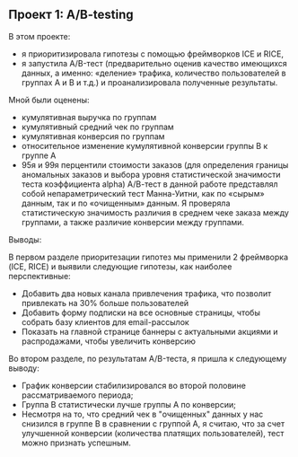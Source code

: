 ## Проект 1: A/B-testing

В этом проекте:
* я приоритизировала гипотезы с помощью фреймворков ICE и RICE,
* я запустила A/B-тест (предварительно оценив качество имеющихся данных, а именно: «деление» трафика, количество пользователей в группах A и В и т.д.) и проанализировала полученные результаты.

Мной были оценены:
- кумулятивная выручка по группам
- кумулятивный средний чек по группам
- кумулятивная конверсия по группам
- относительное изменение кумулятивной конверсии группы В к группе А
- 95я и 99я перцентили стоимости заказов (для определения границы аномальных заказов и выбора уровня статистической значимости теста коэффициента alpha)
А/В-тест в данной работе представлял собой непараметрический тест Манна-Уитни, как по «сырым» данным, так и по «очищенным» данным. Я проверяла статистическую значимость различия в среднем чеке заказа между группами, а также различие конверсии между группами.

Выводы:

В первом разделе приоритезации гипотез мы применили 2 фреймворка (ICE, RICE) и выявили следующие гипотезы, как наиболее перспективные:

* Добавить два новых канала привлечения трафика, что позволит привлекать на 30% больше пользователей
* Добавить форму подписки на все основные страницы, чтобы собрать базу клиентов для email-рассылок
* Показать на главной странице баннеры с актуальными акциями и распродажами, чтобы увеличить конверсию

Во втором разделе, по результатам A/B-теста, я пришла к следующему выводу:

* График конверсии стабилизировался во второй половине рассматриваемого периода; 
* Группа В статистически лучше группы А по конверсии; 
* Несмотря на то, что средний чек в "очищенных" данных у нас снизился в группе В в сравнении с группой А, я считаю, что за счет улучшенной конверсии (количества платящих пользователей), тест можно признать успешным.
